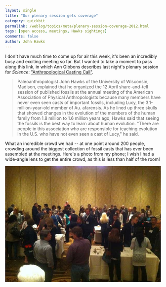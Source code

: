 ```yaml
---
layout: single 
title: "Our plenary session gets coverage" 
category: quickbit
permalink: /weblog/topics/meta/plenary-session-coverage-2012.html
tags: [open access, meetings, Hawks sightings] 
comments: false 
author: John Hawks 
---
```


I don't have much time to come up for air this week, it's been an incredibly busy and exciting meeting so far. But I wanted to take a moment to pass along this link, in which Ann Gibbons describes last night's plenary session for <em>Science</em>: <a href="http://news.sciencemag.org/scienceinsider/2012/04/anthropological-casting-call.html">"Anthropological Casting Call"</a>. 

<blockquote>Paleoanthropologist John Hawks of the University of Wisconsin, Madison, explained that he organized the 12 April share-and-tell session of published fossils at the annual meeting of the American Association of Physical Anthropologists because many members have never even seen casts of important fossils, including Lucy, the 3.1-million-year-old member of Au. afarensis. As he lined up three skulls that showed changes in the evolution of the members of the human family from 1.8 million to 1.6 million years ago, Hawks said that seeing the fossils is the best way to learn about human evolution. "There are people in this association who are responsible for teaching evolution in the U.S. who have not even seen a cast of Lucy," he said.</blockquote>

What an incredible crowd we had -- at one point around 200 people, crowding around the biggest collection of fossil casts that has ever been assembled at the meetings. Here's a photo from my phone; I wish I had a wide-angle lens to get the entire crowd, as this is less than half of the room!

<div class="middle-picture">
<img src="/graphics/plenary-cast-session-2012.jpg" alt="Plenary cast session" />
</div>

